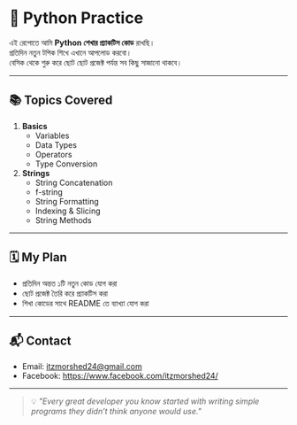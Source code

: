 # 🐍 Python Practice

এই রেপোতে আমি **Python শেখার প্র্যাকটিস কোড** রাখছি।  
প্রতিদিন নতুন টপিক শিখে এখানে আপলোড করবো।  
বেসিক থেকে শুরু করে ছোট ছোট প্রজেক্ট পর্যন্ত সব কিছু সাজানো থাকবে।

---

## 📚 Topics Covered
1. **Basics**
   - Variables
   - Data Types
   - Operators
   - Type Conversion
2. **Strings**
   - String Concatenation
   - f-string
   - String Formatting
   - Indexing & Slicing
   - String Methods

---

## 🗓 My Plan
- প্রতিদিন অন্তত ১টি নতুন কোড যোগ করা
- ছোট প্রজেক্ট তৈরি করে প্র্যাকটিস করা
- শিখা কোডের সাথে README তে ব্যাখ্যা যোগ করা

---

## 📬 Contact
- Email: itzmorshed24@gmail.com
- Facebook: https://www.facebook.com/itzmorshed24/

---

> 💡 _"Every great developer you know started with writing simple programs they didn’t think anyone would use."_
